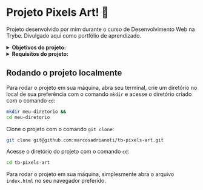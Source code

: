 # Projeto Pixels Art! :space_invader:
Projeto desenvolvido por mim durante o curso de Desenvolvimento Web na Trybe. Divulgado aqui como portfólio de aprendizado.

<details>
<summary><strong> Objetivos do projeto:</strong></summary>

  * Implementar um editor de arte com pixels em que a pessoa usuária poderá escolher uma cor em uma paleta de cores e pintar o que quiser em um quadro branco. 🎨
  * Verificar se eu era capaz de implementar o projeto usando JavaScript, CSS e HTML.
</details>
<details>
<summary><strong> Requisitos do projeto:</strong></summary>

  * Adicionar à página o título "Paleta de Cores".
  * Adicionar à página uma paleta contendo quatro cores distintas.
  * Adicionar a cor preta como a primeira cor da paleta de cores.
  * Adicionar um botão para gerar cores aleatórias para a paleta de cores.
  * Implementar uma função usando localStorage para que a paleta de cores gerada aleatoriamente seja mantida após recarregar a página.
  * Adicionar à página um quadro contendo 25 pixels.
  * Fazer com que cada pixel do quadro tenha largura e altura de 40 pixels e borda preta de 1 pixel de espessura.
  * Definir a cor preta como cor inicial da paleta de cores.
  * Criar uma função para selecionar uma cor na paleta de cores e preencha os pixels no quadro.
  * Criar uma função que permita preencher um pixel do quadro com a cor selecionada na paleta de cores.
  * Criar um botão que retorne a cor do quadro para a cor inicial.
  * Criar uma função para salvar e recuperar o seu desenho atual no localStorage.
  * Requisitos Bônus:
    * Criar um input que permita à pessoa usuária preencher um novo tamanho para o quadro de pixels.
    * Criar uma função que limite o tamanho mínimo e máximo do quadro de pixels.
    * Criar uma função para manter o tamanho novo do board ao recarregar a página.
</details>
  
## Rodando o projeto localmente

Para rodar o projeto em sua máquina, abra seu terminal, crie um diretório no local de sua preferência com o comando `mkdir` e acesse o diretório criado com o comando `cd`:

```bash
mkdir meu-diretorio &&
cd meu-diretorio
```

Clone o projeto com o comando `git clone`:

```bash
git clone git@github.com:marcosadrianoti/tb-pixels-art.git
```

Acesse o diretório do projeto com o comando `cd`:

```bash
cd tb-pixels-art
```

Para rodar o projeto em sua máquina, simplesmente abra o arquivo `index.html` no seu navegador preferido.
